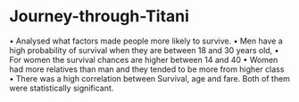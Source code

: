 # Journey-through-Titani
• Analysed what factors made people more likely to survive. 
• Men have a high probability of survival when they are between 18 and 30 years old, 
• For women the survival chances are higher between 14 and 40
• Women had more relatives than man and they tended to be more from higher class
• There was a high correlation between Survival, age and fare. Both of them were statistically significant. 

